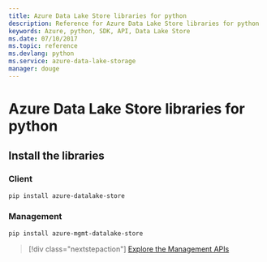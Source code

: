 ```yaml
---
title: Azure Data Lake Store libraries for python
description: Reference for Azure Data Lake Store libraries for python
keywords: Azure, python, SDK, API, Data Lake Store
ms.date: 07/10/2017
ms.topic: reference
ms.devlang: python
ms.service: azure-data-lake-storage
manager: douge
---
```

# Azure Data Lake Store libraries for python

## Install the libraries
### Client

```bash
pip install azure-datalake-store
```

### Management

```bash
pip install azure-mgmt-datalake-store
```
> [!div class="nextstepaction"]
> [Explore the Management APIs](/python/api/overview/azure/datalakestore/management)

